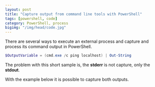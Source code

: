 ```yaml
---
layout: post
title: "Capture output from command line tools with PowerShell"
tags: [powershell, code]
category: PowerShell, process
bigimg: "/img/head/code.jpg"
---
```


There are several ways to execute an external process and capture and process its command output in PowerShell.

```powershell
$OutputVariable = (cmd.exe /c ping localhost) | Out-String
```

The problem with this short sample is, the **stderr** is not capture, only the **stdout**. 

With the example below it is possible to capture both outputs.
<script src="https://gist.github.com/JackGruber/142863ba8c76132d7b704b5decb8a8a8.js"></script>
